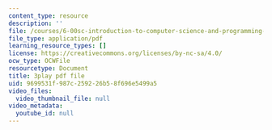```yaml
---
content_type: resource
description: ''
file: /courses/6-00sc-introduction-to-computer-science-and-programming-spring-2011/9699531f987c259226b58f696e5499a5_VqZBqoZgL7k.pdf
file_type: application/pdf
learning_resource_types: []
license: https://creativecommons.org/licenses/by-nc-sa/4.0/
ocw_type: OCWFile
resourcetype: Document
title: 3play pdf file
uid: 9699531f-987c-2592-26b5-8f696e5499a5
video_files:
  video_thumbnail_file: null
video_metadata:
  youtube_id: null
---
```

